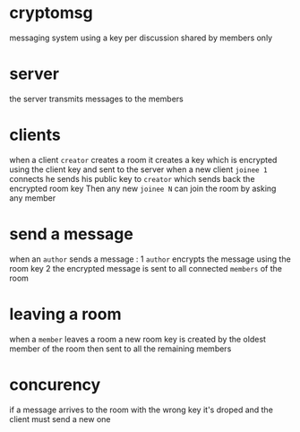 # cryptomsg
messaging system using a key per discussion shared by members only

# server
the server transmits messages to the members

# clients
when a client `creator` creates a room it creates a key which is encrypted using the client key and sent to the server
when a new client `joinee 1` connects he sends his public key to `creator` which sends back the encrypted room key
Then any new `joinee N` can join the room by asking any member

# send a message
when an `author` sends a message :
1 `author` encrypts the message using the room key
2 the encrypted message is sent to all connected `members` of the room

# leaving a room
when a `member` leaves a room a new room key is created by the oldest member of the room then sent to all the remaining members

# concurency
if a message arrives to the room with the wrong key it's droped and the client must send a new one
